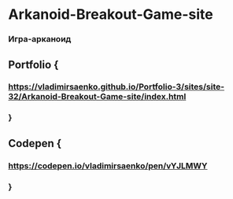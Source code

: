 # Arkanoid-Breakout-Game-site

### Игра-арканоид

## Portfolio {

### https://vladimirsaenko.github.io/Portfolio-3/sites/site-32/Arkanoid-Breakout-Game-site/index.html

### }
 
## Codepen {

### https://codepen.io/vladimirsaenko/pen/vYJLMWY

### }
